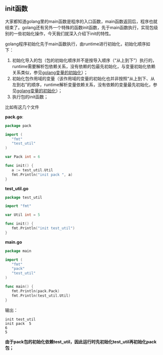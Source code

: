 ## init函数

大家都知道golang里的main函数是程序的入口函数，main函数返回后，程序也就结束了。golang还有另外一个特殊的函数init函数，先于main函数执行，实现包级别的一些初始化操作，今天我们就深入介绍下init的特性。



golang程序初始化先于main函数执行，由runtime进行初始化，初始化顺序如下：

1. 初始化导入的包（包的初始化顺序并不是按导入顺序（“从上到下”）执行的，runtime需要解析包依赖关系，没有依赖的包最先初始化，与变量初始化依赖关系类似，参见[golang变量的初始化](https://link.zhihu.com/?target=https%3A//mp.weixin.qq.com/s/PGDzMaYznZVuDiO6V-zYDw)）；
2. 初始化包作用域的变量（该作用域的变量的初始化也并非按照“从上到下、从左到右”的顺序，runtime解析变量依赖关系，没有依赖的变量最先初始化，参见[golang变量的初始化](https://link.zhihu.com/?target=https%3A//mp.weixin.qq.com/s/PGDzMaYznZVuDiO6V-zYDw)）；
3. 执行包的init函数；



比如有这几个文件

**pack.go**:

```go
package pack                                                                                                                     

import (
   "fmt"
   "test_util"
)

var Pack int = 6               

func init() {
   a := test_util.Util        
   fmt.Println("init pack ", a)    
} 
```

**test_util.go**

```go
package test_util                                                                                                                

import "fmt"

var Util int = 5

func init() {
   fmt.Println("init test_util")
}  
```

**main.go**

```go
package main                                                                                                                     

import (
   "fmt"
   "pack"
   "test_util"                
)

func main() {                  
   fmt.Println(pack.Pack)     
   fmt.Println(test_util.Util)
}
```

输出：

```text
init test_util
init pack  5
6
5
```

**由于pack包的初始化依赖test_util，因此运行时先初始化test_util再初始化pack包；**